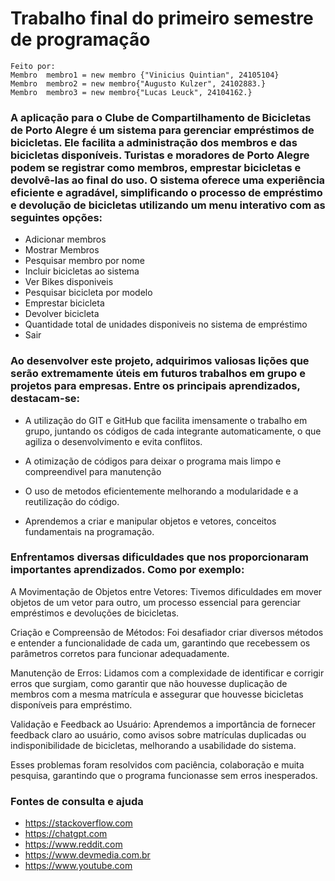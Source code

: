 # Trabalho final do primeiro semestre de programação

    Feito por: 
    Membro  membro1 = new membro {"Vinicius Quintian", 24105104}
    Membro  membro2 = new membro{"Augusto Kulzer", 24102883.}
    Membro  membro3 = new membro{"Lucas Leuck", 24104162.}

  ### A aplicação para o Clube de Compartilhamento de Bicicletas de Porto Alegre é um sistema para gerenciar empréstimos de bicicletas. Ele facilita a administração dos membros e das bicicletas disponíveis. Turistas e moradores de Porto Alegre podem se registrar como membros, emprestar bicicletas e devolvê-las ao final do uso. O sistema oferece uma experiência eficiente e agradável, simplificando o processo de empréstimo e devolução de bicicletas utilizando um menu interativo com as seguintes opções:
         
  - Adicionar membros
  - Mostrar Membros
  - Pesquisar membro por nome
  - Incluir bicicletas ao sistema
  - Ver Bikes disponiveis
  - Pesquisar bicicleta por modelo
  - Emprestar bicicleta
  - Devolver bicicleta
  - Quantidade total de unidades disponiveis no sistema de empréstimo
  - Sair

### Ao desenvolver este projeto, adquirimos valiosas lições que serão extremamente úteis em futuros trabalhos em grupo e projetos para empresas. Entre os principais aprendizados, destacam-se:

 - A utilização do GIT e GitHub que facilita imensamente o trabalho em grupo, juntando os códigos de cada integrante automaticamente, o que agiliza o desenvolvimento e evita conflitos.

 - A otimização de códigos para deixar o programa mais limpo e compreendivel para manutenção 

 - O uso de metodos eficientemente melhorando a modularidade e a reutilização do código.

 - Aprendemos a criar e manipular objetos e vetores, conceitos fundamentais na programação.

### Enfrentamos diversas dificuldades que nos proporcionaram importantes aprendizados. Como por exemplo:

A Movimentação de Objetos entre Vetores: Tivemos dificuldades em mover objetos de um vetor para outro, um processo essencial para gerenciar empréstimos e devoluções de bicicletas.

Criação e Compreensão de Métodos: Foi desafiador criar diversos métodos e entender a funcionalidade de cada um, garantindo que recebessem os parâmetros corretos para funcionar adequadamente.

Manutenção de Erros: Lidamos com a complexidade de identificar e corrigir erros que surgiam, como garantir que não houvesse duplicação de membros com a mesma matrícula e assegurar que houvesse bicicletas disponíveis para empréstimo.

Validação e Feedback ao Usuário: Aprendemos a importância de fornecer feedback claro ao usuário, como avisos sobre matrículas duplicadas ou indisponibilidade de bicicletas, melhorando a usabilidade do sistema.

Esses problemas foram resolvidos com paciência, colaboração e muita pesquisa, garantindo que o programa funcionasse sem erros inesperados. 

### Fontes de consulta e ajuda

- https://stackoverflow.com
- https://chatgpt.com
- https://www.reddit.com
- https://www.devmedia.com.br
- https://www.youtube.com
